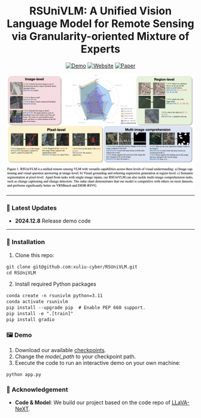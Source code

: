 <div align="center">
<h1>RSUniVLM: A Unified Vision Language Model for Remote Sensing via Granularity-oriented Mixture of Experts</h1>

[![Demo](https://img.shields.io/badge/Online-Demo-red)]()
[![Website](https://img.shields.io/badge/Project-Website-87CEEB)](https://rsunivlm.github.io/)
[![Paper](https://img.shields.io/badge/arXiv-Paper-<COLOR>.svg)](https://arxiv.org/abs/2412.05679)
</div>

![Teaser](demo/teaser.png) 

---
### 📢 Latest Updates

- **2024.12.8** Release demo code

---

### 🔨 Installation

1. Clone this repo: 
```
git clone git@github.com:xuliu-cyber/RSUniVLM.git
cd RSUniVLM
```

2. Install required Python packages

```
conda create -n rsunivlm python=3.11
conda activate rsunivlm
pip install --upgrade pip  # Enable PEP 660 support.
pip install -e ".[train]"
pip install gradio
```

### 🖼️ Demo
1. Download our available [checkpoints](https://drive.google.com/drive/folders/1TtaoOPmh167gpgHHWRNBMCaA7t_XZ4Vg?usp=sharing).
2. Change the *model_path* to your checkpoint path.
3. Execute the code to run an interactive demo on your own machine:

```
python app.py
```

### 🎉 Acknowledgement

- **Code & Model**: We build our project based on the code repo of [LLaVA-NeXT](https://github.com/LLaVA-VL/LLaVA-NeXT).
